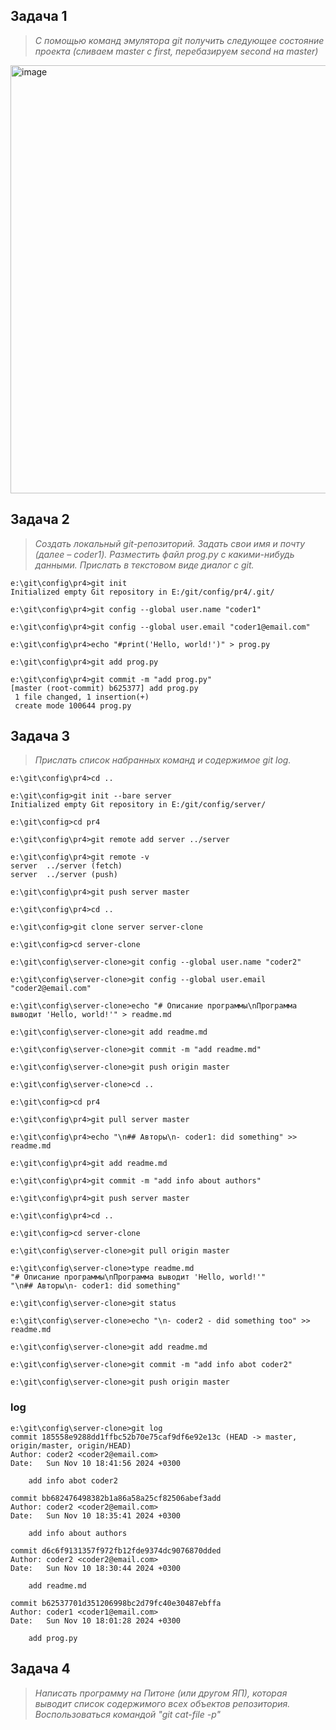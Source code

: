 ## Задача 1
> _С помощью команд эмулятора git получить следующее состояние проекта (сливаем master с first, перебазируем second на master)_

<img width="685" alt="image" src="https://github.com/user-attachments/assets/af08b3d8-8e4f-4ca6-a51d-6eba273c595e">


## Задача 2
> _Создать локальный git-репозиторий. Задать свои имя и почту (далее – coder1). Разместить файл prog.py с какими-нибудь данными. Прислать в текстовом виде диалог с git._

```
e:\git\config\pr4>git init
Initialized empty Git repository in E:/git/config/pr4/.git/

e:\git\config\pr4>git config --global user.name "coder1"

e:\git\config\pr4>git config --global user.email "coder1@email.com"

e:\git\config\pr4>echo "#print('Hello, world!')" > prog.py

e:\git\config\pr4>git add prog.py

e:\git\config\pr4>git commit -m "add prog.py"
[master (root-commit) b625377] add prog.py
 1 file changed, 1 insertion(+)
 create mode 100644 prog.py
```

## Задача 3
> _Прислать список набранных команд и содержимое git log._

```
e:\git\config\pr4>cd ..

e:\git\config>git init --bare server
Initialized empty Git repository in E:/git/config/server/

e:\git\config>cd pr4

e:\git\config\pr4>git remote add server ../server

e:\git\config\pr4>git remote -v
server  ../server (fetch)
server  ../server (push)

e:\git\config\pr4>git push server master

e:\git\config\pr4>cd ..

e:\git\config>git clone server server-clone

e:\git\config>cd server-clone

e:\git\config\server-clone>git config --global user.name "coder2"

e:\git\config\server-clone>git config --global user.email "coder2@email.com"

e:\git\config\server-clone>echo "# Описание программы\nПрограмма выводит 'Hello, world!'" > readme.md

e:\git\config\server-clone>git add readme.md

e:\git\config\server-clone>git commit -m "add readme.md"

e:\git\config\server-clone>git push origin master

e:\git\config\server-clone>cd ..

e:\git\config>cd pr4

e:\git\config\pr4>git pull server master

e:\git\config\pr4>echo "\n## Авторы\n- coder1: did something" >> readme.md

e:\git\config\pr4>git add readme.md

e:\git\config\pr4>git commit -m "add info about authors"

e:\git\config\pr4>git push server master

e:\git\config\pr4>cd ..

e:\git\config>cd server-clone

e:\git\config\server-clone>git pull origin master

e:\git\config\server-clone>type readme.md
"# Описание программы\nПрограмма выводит 'Hello, world!'"
"\n## Авторы\n- coder1: did something"

e:\git\config\server-clone>git status

e:\git\config\server-clone>echo "\n- coder2 - did something too" >> readme.md

e:\git\config\server-clone>git add readme.md

e:\git\config\server-clone>git commit -m "add info abot coder2"

e:\git\config\server-clone>git push origin master
```

### log
```
e:\git\config\server-clone>git log
commit 185558e9288dd1ffbc52b70e75caf9df6e92e13c (HEAD -> master, origin/master, origin/HEAD)
Author: coder2 <coder2@email.com>
Date:   Sun Nov 10 18:41:56 2024 +0300

    add info abot coder2

commit bb682476498382b1a86a58a25cf82506abef3add
Author: coder2 <coder2@email.com>
Date:   Sun Nov 10 18:35:41 2024 +0300

    add info about authors

commit d6c6f9131357f972fb12fde9374dc9076870dded
Author: coder2 <coder2@email.com>
Date:   Sun Nov 10 18:30:44 2024 +0300

    add readme.md

commit b62537701d351206998bc2d79fc40e30487ebffa
Author: coder1 <coder1@email.com>
Date:   Sun Nov 10 18:01:28 2024 +0300

    add prog.py
```


## Задача 4
> _Написать программу на Питоне (или другом ЯП), которая выводит список содержимого всех объектов репозитория. Воспользоваться командой "git cat-file -p"_

